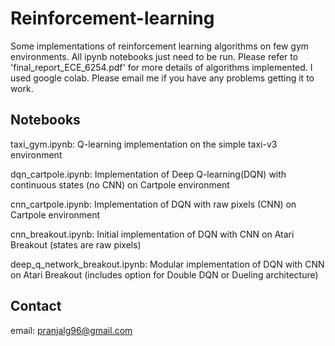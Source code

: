 # Reinforcement-learning
Some implementations of reinforcement learning algorithms on few gym environments. All ipynb notebooks just need to be run. Please refer to 'final_report_ECE_6254.pdf' for more details of algorithms implemented. I used google colab. Please email me if you have any problems getting it to work. 

## Notebooks
taxi_gym.ipynb: Q-learning implementation on the simple taxi-v3 environment

dqn_cartpole.ipynb: Implementation of Deep Q-learning(DQN) with continuous states (no CNN) on Cartpole environment

cnn_cartpole.ipynb: Implementation of DQN with raw pixels (CNN) on Cartpole environment

cnn_breakout.ipynb: Initial implementation of DQN with CNN on Atari Breakout (states are raw pixels)

deep_q_network_breakout.ipynb: Modular implementation of DQN with CNN on Atari Breakout (includes option for Double DQN or Dueling architecture)

## Contact
email: pranjalg96@gmail.com
